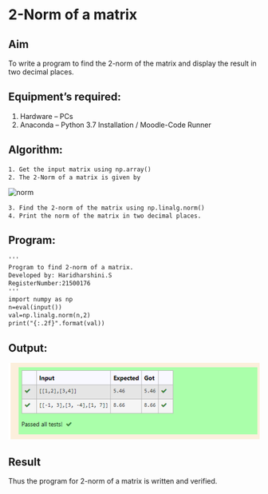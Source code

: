 # 2-Norm of a matrix
## Aim
To write a program to find the 2-norm of the matrix and display the result in two decimal places.
## Equipment’s required:
1.	Hardware – PCs
2.	Anaconda – Python 3.7 Installation / Moodle-Code Runner
## Algorithm:
	1. Get the input matrix using np.array()
	2. The 2-Norm of a matrix is given by 
![norm](./normeqn1.jpg)
    
    3. Find the 2-norm of the matrix using np.linalg.norm()
	4. Print the norm of the matrix in two decimal places.
## Program:
```
'''
Program to find 2-norm of a matrix.
Developed by: Haridharshini.S
RegisterNumber:21500176
'''
import numpy as np
n=eval(input())
val=np.linalg.norm(n,2)
print("{:.2f}".format(val))

```
## Output:
![norm1](./OUTPUT.png)

## Result
Thus the program for 2-norm of a matrix is written and verified.
